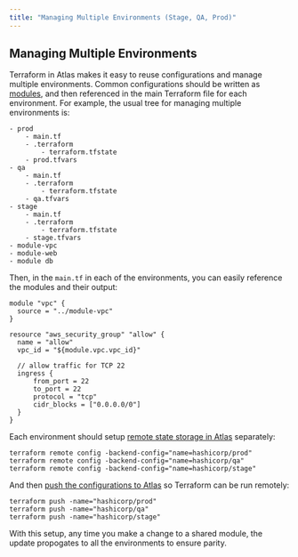 ```yaml
---
title: "Managing Multiple Environments (Stage, QA, Prod)"
---
```


## Managing Multiple Environments

Terraform in Atlas makes it easy to reuse configurations and manage multiple environments.
Common configurations should be written as [modules](http://terraform.io/docs/modules/index.html),
and then referenced in the main Terraform file for each environment. For example, the usual tree
for managing multiple environments is:

	- prod
		- main.tf
		- .terraform
			- terraform.tfstate
		- prod.tfvars
	- qa
		- main.tf
		- .terraform
			- terraform.tfstate
		- qa.tfvars
	- stage
		- main.tf
		- .terraform
			- terraform.tfstate
		- stage.tfvars
	- module-vpc
	- module-web
	- module db

Then, in the `main.tf` in each of the environments, you can easily reference
the modules and their output:

	module "vpc" {
	  source = "../module-vpc"
	}

	resource "aws_security_group" "allow" {
	  name = "allow"
	  vpc_id = "${module.vpc.vpc_id}"

	  // allow traffic for TCP 22
	  ingress {
	      from_port = 22
	      to_port = 22
	      protocol = "tcp"
	      cidr_blocks = ["0.0.0.0/0"]
	  }
	}

Each environment should setup [remote state storage in Atlas](http://terraform.io/docs/state/remote.html) separately:

	terraform remote config -backend-config="name=hashicorp/prod"
	terraform remote config -backend-config="name=hashicorp/qa"
	terraform remote config -backend-config="name=hashicorp/stage"

And then [push the configurations to Atlas](http://terraform.io/docs/commands/push.html) so Terraform can be run remotely:

	terraform push -name="hashicorp/prod"
	terraform push -name="hashicorp/qa"
	terraform push -name="hashicorp/stage"

With this setup, any time you make a change to a shared module, the update
propogates to all the environments to ensure parity.
